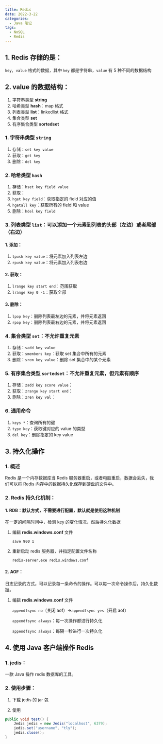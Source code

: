 ```yaml
---
title: Redis
date: 2022-3-22
categories:
  - Java 笔记
tags:
  - NoSQL
  - Redis
---
```


## 1. Redis 存储的是：

`key`，`value` 格式的数据，其中 `key` 都是字符串，`value` 有 5 种不同的数据结构

## 2. value 的数据结构：

1. 字符串类型 **string**
2. 哈希类型 **hash**：map 格式
3. 列表类型 **list**：linkedlist 格式
4. 集合类型 **set**
5. 有序集合类型 **sortedset**

### 1. 字符串类型 `string`

1. 存储：`set key value`
2. 获取：`get key`
3. 删除：`del key`

### 2. 哈希类型 `hash`

1. 存储：`hset key field value`
2. 获取：
3. `hget key field`：获取指定的 field 对应的值
4. `hgetall key`：获取所有的 field 和 value
5. 删除：`hdel key field`

### 3. 列表类型 `list`：可以添加一个元素到列表的头部（左边）或者尾部（右边）

#### 1. 添加：

1. `lpush key value`：将元素加入列表左边
2. `rpush key value`：将元素加入列表右边

#### 2. 获取：

1. `lrange key start end`：范围获取
2. `lrange key 0 -1`：获取全部

#### 3. 删除：

1. `lpop key`：删除列表最左边的元素，并将元素返回
2. `rpop key`：删除列表最右边的元素，并将元素返回

### 4. 集合类型 `set`：不允许重复元素

1. 存储：`sadd key value`
2. 获取：`smembers key`：获取 set 集合中所有的元素
3. 删除：`srem key value`：删除 set 集合中的某个元素

### 5. 有序集合类型 `sortedset`：不允许重复元素，但元素有顺序

1. 存储：`zadd key score value`：
2. 获取：`zrange key start end`：
3. 删除：`zren key val`：

### 6. 通用命令

1. `keys *`：查询所有的键
2. `type key`：获取键对应的 value 的类型
3. `del key`：删除指定的 key value

## 3. 持久化操作

### 1. 概述

Redis 是一个内存数据库当 Redis 服务器重启，或者电脑重启，数据会丢失，我们可以将 Redis 内存中的数据持久化保存到硬盘的文件中。

### 2. Redis 持久化机制：

#### 1. RDB：默认方式，不需要进行配置，默认就是使用这种机制

在一定的间隔时间中，检测 key 的变化情况，然后持久化数据

1. 编辑 **redis.windows.conf** 文件

   `save 900 1`

2. 重新启动 redis 服务器，并指定配置文件名称

   `redis-server.exe redis.windows.conf`

#### 2. AOF：

日志记录的方式，可以记录每一条命令的操作。可以每一次命令操作后，持久化数据。

1. 编辑 **redis.windows.conf** 文件

   `appendfsync no`（关闭 aof）->`appendfsync yes`（开启 aof）

   `appendfsync always`：每一次操作都进行持久化

   `appendfsync always`：每隔一秒进行一次持久化

## 4. 使用 Java 客户端操作 Redis

### 1. jedis：

一款 Java 操作 redis 数据库的工具。

### 2. 使用步骤：

1. 下载 jedis 的 jar 包

2. 使用

```java
public void test() {
    Jedis jedis = new Jedis("localhost", 6379);
    jedis.set("username", "tly");
    jedis.close();
}
```
